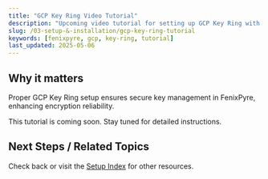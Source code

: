 ```yaml
---
title: "GCP Key Ring Video Tutorial"
description: "Upcoming video tutorial for setting up GCP Key Ring with FenixPyre (content forthcoming)."
slug: /03-setup-&-installation/gcp-key-ring-tutorial
keywords: [fenixpyre, gcp, key-ring, tutorial]
last_updated: 2025-05-06
---
```


## Why it matters
Proper GCP Key Ring setup ensures secure key management in FenixPyre, enhancing encryption reliability.

This tutorial is coming soon. Stay tuned for detailed instructions.

## Next Steps / Related Topics  
Check back or visit the [Setup Index](/03-setup-&-installation/index.md) for other resources.